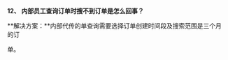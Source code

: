 <a name="bookmark79"></a>**12、 内部员工查询订单时搜不到订单是怎么回事？**

**解决方案：**内部代传的单查询需要选择订单创建时间段及搜索范围是三个月的订


单。





